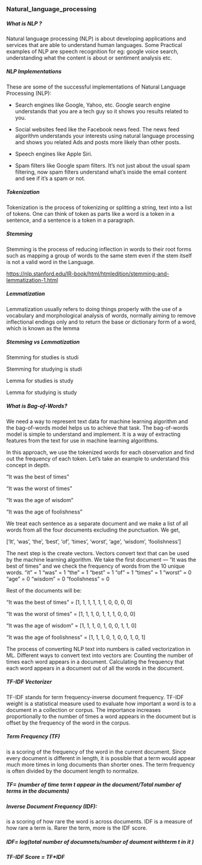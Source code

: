 ### Natural_language_processing 

##### What is NLP ?
Natural language processing (NLP) is about developing applications and services that are able to understand human languages. Some Practical examples of NLP are speech recognition for eg: google voice search, understanding what the content is about or sentiment analysis etc.

##### NLP Implementations
These are some of the successful implementations of Natural Language Processing (NLP):

* Search engines like Google, Yahoo, etc. Google search engine understands that you are a tech guy so it shows you results related to you.

* Social websites feed like the Facebook news feed. The news feed algorithm understands your interests using natural language processing     and shows you related Ads and posts more likely than other posts.

* Speech engines like Apple Siri.

* Spam filters like Google spam filters. It’s not just about the usual spam filtering, now spam filters understand what’s inside the email content and see if it’s a spam or not.

##### Tokenization 

Tokenization is the process of tokenizing or splitting a string, text into a list of tokens. One can think of token as parts like a word is a token in a sentence, and a sentence is a token in a paragraph.

##### Stemming 

Stemming is the process of reducing inflection in words to their root forms such as mapping a group of words to the same stem even if the stem itself is not a valid word in the Language.

https://nlp.stanford.edu/IR-book/html/htmledition/stemming-and-lemmatization-1.html

##### Lemmatization

Lemmatization usually refers to doing things properly with the use of a vocabulary and morphological analysis of words, normally aiming to remove inflectional endings only and to return the base or dictionary form of a word, which is known as the lemma

##### Stemming vs Lemmatization

Stemming for studies is studi

Stemming for studying is studi

Lemma for studies is study

Lemma for studying is study

##### What is Bag-of-Words?
We need a way to represent text data for machine learning algorithm and the bag-of-words model helps us to achieve that task. The bag-of-words model is simple to understand and implement. It is a way of extracting features from the text for use in machine learning algorithms.


In this approach, we use the tokenized words for each observation and find out the frequency of each token.
Let’s take an example to understand this concept in depth.

“It was the best of times”

“It was the worst of times”

“It was the age of wisdom”

“It was the age of foolishness”

We treat each sentence as a separate document and we make a list of all words from all the four documents excluding the punctuation.
We get,

[‘It’, ‘was’, ‘the’, ‘best’, ‘of’, ‘times’, ‘worst’, ‘age’, ‘wisdom’, ‘foolishness’]

The next step is the create vectors. Vectors convert text that can be used by the machine learning algorithm.
We take the first document — “It was the best of times” and we check the frequency of words from the 10 unique words.
“it” = 1
“was” = 1
“the” = 1
“best” = 1
“of” = 1
“times” = 1
“worst” = 0
“age” = 0
“wisdom” = 0
“foolishness” = 0

Rest of the documents will be:

“It was the best of times” = [1, 1, 1, 1, 1, 1, 0, 0, 0, 0]

“It was the worst of times” = [1, 1, 1, 0, 1, 1, 1, 0, 0, 0]

“It was the age of wisdom” = [1, 1, 1, 0, 1, 0, 0, 1, 1, 0]

“It was the age of foolishness” = [1, 1, 1, 0, 1, 0, 0, 1, 0, 1]


The process of converting NLP text into numbers is called vectorization in ML. Different ways to convert text into vectors are:
Counting the number of times each word appears in a document.
Calculating the frequency that each word appears in a document out of all the words in the document.

##### TF-IDF Vectorizer

TF-IDF stands for term frequency-inverse document frequency. TF-IDF weight is a statistical measure used to evaluate how important a word is to a document in a collection or corpus. The importance increases proportionally to the number of times a word appears in the document but is offset by the frequency of the word in the corpus.

##### Term Frequency (TF) 

is a scoring of the frequency of the word in the current document. Since every document is different in length,   it is possible that a term would appear much more times in long documents than shorter ones. The term frequency is often divided by the document length to normalize.

##### TF= (number of time term t appear in the document/Total number of terms in the documents)

##### Inverse Document Frequency (IDF): 
is a scoring of how rare the word is across documents. IDF is a measure of how rare a term is. Rarer the term, more is the IDF score.

##### IDF= log(total number of documnets/number of doument withterm t in it )

##### TF-IDF Score = TF*IDF





